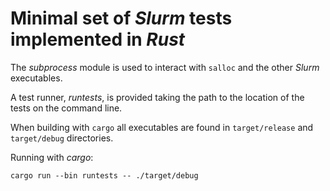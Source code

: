 # Minimal set of *Slurm* tests implemented in *Rust*

The *subprocess* module is used to interact with `salloc` and the other *Slurm* executables.

A test runner, *runtests*, is provided taking the path to the location of the tests on the command line.

When building with `cargo` all executables are found in `target/release` and `target/debug` directories.

Running with *cargo*:
```shell
cargo run --bin runtests -- ./target/debug

```
